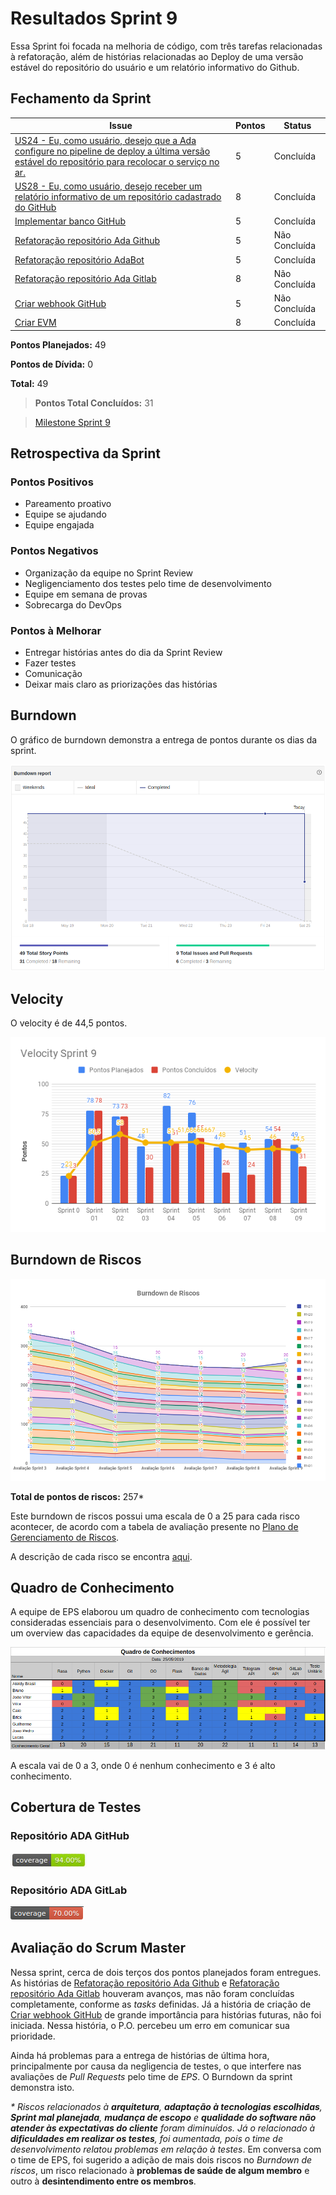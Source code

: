 # Resultados Sprint 9

Essa Sprint foi focada na melhoria de código, com três tarefas relacionadas à refatoração, além de histórias relacionadas ao Deploy de uma versão estável do repositório do usuário e um relatório informativo do Github.

## Fechamento da Sprint

| Issue | Pontos | Status |
| ----- | ------ | ------ |
| [US24 - Eu, como usuário, desejo que a Ada configure no pipeline de deploy a última versão estável do repositório para recolocar o serviço no ar.](https://github.com/fga-eps-mds/2019.1-ADA/issues/213)  | 5 | Concluída |
| [US28 - Eu, como usuário, desejo receber um relatório informativo de um repositório cadastrado do GitHub](https://github.com/fga-eps-mds/2019.1-ADA/issues/212) | 8 | Concluída |
| [Implementar banco GitHub](https://github.com/fga-eps-mds/2019.1-ADA/issues/208) | 5 |  Concluída |
| [Refatoração repositório Ada Github](https://github.com/fga-eps-mds/2019.1-ADA/issues/211) | 5 | Não Concluída |
| [Refatoração repositório AdaBot](https://github.com/fga-eps-mds/2019.1-ADA/issues/210) | 5 | Concluída |
| [Refatoração repositório Ada Gitlab](https://github.com/fga-eps-mds/2019.1-ADA/issues/209) | 8 | Não Concluída |
| [Criar webhook GitHub](https://github.com/fga-eps-mds/2019.1-ADA/issues/218) | 5 | Não Concluída |
| [Criar EVM](https://github.com/fga-eps-mds/2019.1-ADA/issues/215) | 8 | Concluída |

__Pontos Planejados:__ 49

__Pontos de Dívida:__ 0

__Total:__  49 

> __Pontos Total Concluídos:__ 31

> [Milestone Sprint 9](https://github.com/fga-eps-mds/2019.1-ADA/milestone/10)

## Retrospectiva da Sprint

### Pontos Positivos

* Pareamento proativo
* Equipe se ajudando
* Equipe engajada 

### Pontos Negativos

* Organização da equipe no Sprint Review
* Negligenciamento dos testes pelo time de desenvolvimento
* Equipe em semana de provas
* Sobrecarga do DevOps


### Pontos à Melhorar

* Entregar histórias antes do dia da Sprint Review
* Fazer testes
* Comunicação
* Deixar mais claro as priorizações das histórias


## Burndown

O gráfico de burndown demonstra a entrega de pontos durante os dias da sprint. 

![](../../assets/img/sprints/sprint9/burndown_sprint9.png)

## Velocity
O velocity é de 44,5 pontos.

![](../../assets/img/sprints/sprint9/velocity_sprint9.png)

## Burndown de Riscos

[![S6](../../assets/img/sprints/sprint9/burndown_de_riscos_sprint9.png "Clique para ver em detalhes")](https://docs.google.com/spreadsheets/d/1G8-T3FLlQzlU4nXsHyqAN90bHexrcHYGM2LAcBi4Ph0/edit#gid=0) 

__Total de pontos de riscos:__ 257*

Este burndown de riscos possui uma escala de 0 a 25 para cada risco acontecer, de acordo com a tabela de avaliação presente no [Plano de Gerenciamento de Riscos](https://fga-eps-mds.github.io/2019.1-ADA/#/docs/project/risk_management_plan?id=_53-avalia%c3%a7%c3%a3o-dos-riscos).

A descrição de cada risco se encontra [aqui](https://fga-eps-mds.github.io/2019.1-ADA/#/docs/project/risk_management_plan?id=_4-identifica%c3%a7%c3%a3o-dos-riscos).



## Quadro de Conhecimento

A equipe de EPS elaborou um quadro de conhecimento com tecnologias consideradas essenciais para o desenvolvimento. Com ele é possível ter um overview das capacidades da equipe de desenvolvimento e gerência. 

![Quadro de Conhecimento](../../assets/img/sprints/sprint9/quadro_de_conhecimentos_sprint9.png)

A escala vai de 0 a 3, onde 0 é nenhum conhecimento e 3 é alto conhecimento.

## Cobertura de Testes

### Repositório ADA GitHub

![Repositório ADA GitHub](../../assets/img/sprints/sprint9/cobertura_de_testes_github.png)

### Repositório ADA GitLab

![Repositório ADA GitLab](../../assets/img/sprints/sprint9/cobertura_de_testes_gitlab.png)

## Avaliação do Scrum Master

Nessa sprint, cerca de dois terços dos pontos planejados foram entregues. As histórias de [Refatoração repositório Ada Github](https://github.com/fga-eps-mds/2019.1-ADA/issues/211) e [Refatoração repositório Ada Gitlab](https://github.com/fga-eps-mds/2019.1-ADA/issues/209) houveram avanços, mas não foram concluídas completamente, conforme as _tasks_ definidas. Já a história de criação de [Criar webhook GitHub](https://github.com/fga-eps-mds/2019.1-ADA/issues/218) de grande importância para histórias futuras, não foi iniciada. Nessa história, o P.O. percebeu um erro em comunicar sua prioridade. 

Ainda há problemas para a entrega de histórias de última hora, principalmente por causa da negligencia de testes, o que interfere nas avaliações de _Pull Requests_ pelo time de _EPS_. O Burndown da sprint demonstra isto.

_\* Riscos relacionados à __arquitetura__, __adaptação à tecnologias escolhidas__, __Sprint mal planejada__, __mudança de escopo__ e __qualidade do software não atender às expectativas do cliente__ foram diminuídos. Já o relacionado à __dificuldades em realizar os testes__, foi aumentada, pois o time de desenvolvimento relatou problemas em relação à testes_. Em conversa com o time de EPS, foi sugerido a adição de mais dois riscos no _Burndown de riscos_, um risco relacionado à __problemas de saúde de algum membro__ e outro à __desintendimento entre os membros__. 